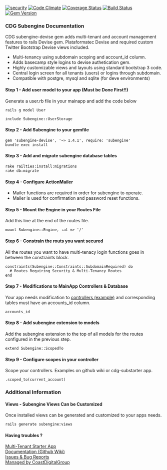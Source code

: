 [![security](https://hakiri.io/github/CoastDigitalGroup/cdg-subengine-devise/master.svg)](https://hakiri.io/github/CoastDigitalGroup/cdg-subengine-devise/master)
[![Code Climate](https://codeclimate.com/github/CoastDigitalGroup/cdg-subengine-devise/badges/gpa.svg)](https://codeclimate.com/github/CoastDigitalGroup/cdg-subengine-devise)
[![Coverage Status](https://coveralls.io/repos/CoastDigitalGroup/cdg-subengine-devise/badge.svg?branch=master&service=github)](https://coveralls.io/github/CoastDigitalGroup/cdg-subengine-devise?branch=master)
[![Build Status](https://travis-ci.org/CoastDigitalGroup/cdg-subengine-devise.svg?branch=master)](https://travis-ci.org/CoastDigitalGroup/cdg-subengine-devise)
[![Gem Version](https://badge.fury.io/rb/subengine-devise.svg)](https://badge.fury.io/rb/subengine-devise)  

### CDG Subengine Documentation
CDG subengine-devise gem adds multi-tenant and account management features to rails Devise gem. Plataformatec Devise and required custom Twitter Bootstrap Devise views included.  

* Multi-tenancy using subdomain scoping and account_id column.
* Adds basecamp style logins to devise authetication gem.  
* Highly customizable views and layouts using standard bootstrap 3 code.  
* Central login screen for all tenants (users) or logins through subdomain.  
* Compatible with postgre, mysql and sqlite (for deve environments)  

#### Step 1 - Add user model to your app (Must be Done First!!)
Generate a user.rb file in your mainapp and add the code below 

    rails g model User  

    include Subengine::UserStorage
  
#### Step 2 - Add Subengine to your gemfile
    gem 'subengine-devise', '~> 1.4.1', require: 'subengine' 
    bundle exec install

#### Step 3 - Add and migrate subengine database tables
    rake railties:install:migrations  
    rake db:migrate

#### Step 4 - Configure ActionMailer
+ Mailer functions are required in order for subengine to operate.
+ Mailer is used for confirmation and password reset functions.

#### Step 5 - Mount the Engine in your Routes File
Add this line at the end of the routes file.  
  
    mount Subengine::Engine, :at => '/'

#### Step 6 - Constrain the routs you want secured
All the routes you want to have multi-tenacy login functions goes in between the constraints block.

    constraints(Subengine::Constraints::SubdomainRequired) do  
      # Routes Requiring Security & Multi-Tenancy Routes    
    end  
  
#### Step 7 - Modifications to MainApp Controllers & Database  
Your app needs modification to [controllers (example)](https://github.com/CoastDigitalGroup/cdg-subengine/wiki/Scoped-Controller-Example) and corresponding tables must have an accounts_id column.  
  
    accounts_id  
  
#### Step 8 - Add subengine extension to models  
Add the subengine extension to the top of all models for the routes configured in the previous step.  
  
    extend Subengine::ScopedTo  
  
#### Step 9 - Configure scopes in your controller
Scope your controllers. Examples on github wiki or cdg-substarter app.

    .scoped_to(current_account)  
  
### Additional Information  
  
#### Views - Subengine Views Can be Customized  
Once installed views can be generated and customized to your apps needs.  
  
    rails generate subengine:views  
  
#### Having troubles ?  
[Multi-Tenant Starter App](https://github.com/CoastDigitalGroup/cdg-substarter)  
[Documentation (Github Wiki)](https://github.com/CoastDigitalGroup/cdg-subengine/wiki)  
[Issues & Bug Reports](https://github.com/CoastDigitalGroup/cdg-subengine/issues)  
[Managed by CoastDigitalGroup](http://coastdigitalgroup.com/)  
